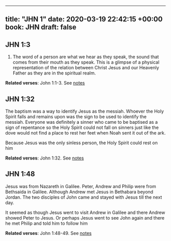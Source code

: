 
---
title: "JHN 1"
date: 2020-03-19 22:42:15 +00:00
book: JHN
draft: false
---

## JHN 1:3

1. The word of a person are what we hear as they speak, the sound that comes from their mouth as they speak. This is a glimpse of a physical representation of the relation between Christ Jesus and our Heavenly Father as they are in the spiritual realm.

**Related verses**: John 1:1-3. See [notes](https://my.bible.com/notes/3389012195245023262)


## JHN 1:32

The baptism was a way to identify Jesus as the messiah. Whoever the Holy Spirit falls and remains upon was the sign to be used to identify the messiah. 
Everyone was definitely a sinner who came to be baptised as a sign of repentance so the Holy Spirit could not fall on sinners just like the dove would not find a place to rest her feet when Noah sent it out of the ark.

Because Jesus was the only sinless person, the Holy Spirit could rest on him

**Related verses**: John 1:32. See [notes](https://my.bible.com/notes/3355982957567009540)


## JHN 1:48

Jesus was from Nazareth in Galilee. Peter, Andrew and Philip were from Bethsaida in Galilee. Although Andrew met Jesus in Bethabara beyond Jordan. The two disciples of John came and stayed with Jesus till the next day. 

It seemed as though Jesus went to visit Andrew in Galilee and there Andrew showed Peter to Jesus. Or perhaps Jesus went to see John again and there he met Philip and told him to follow him

**Related verses**: John 1:48-49. See [notes](https://my.bible.com/notes/2493492195995934968)

